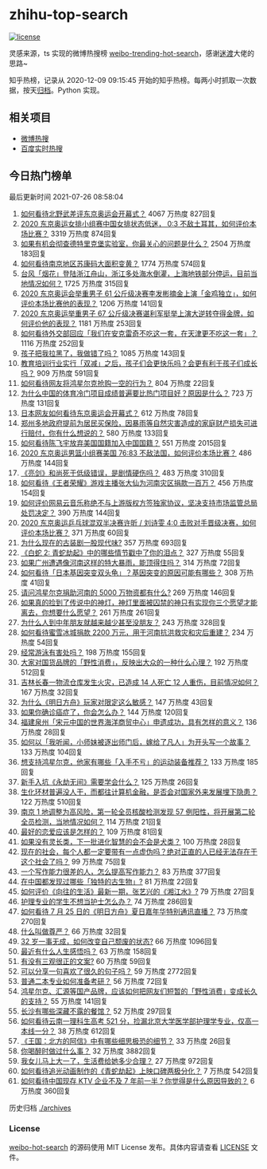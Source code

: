 # zhihu-top-search

[![license](https://img.shields.io/github/license/Arrackisarookie/zhihu-top-search)](https://github.com/Arrackisarookie/zhihu-top-search/blob/master/LICENSE)

灵感来源，ts 实现的微博热搜榜 [weibo-trending-hot-search](https://github.com/justjavac/weibo-trending-hot-search)，感谢[迷渡](https://github.com/justjavac)大佬的思路~

知乎热榜，记录从 2020-12-09 09:15:45 开始的知乎热榜。每两小时抓取一次数据，按天[归档](./archives)。Python 实现。

## 相关项目
+ [微博热搜](https://github.com/Arrackisarookie/weibo-hot-search)
+ [百度实时热搜](https://github.com/Arrackisarookie/baidu-hot-search)

## 今日热门榜单

<!-- Rank Begin -->

最后更新时间 2021-07-26 08:58:04

1. [如何看待北野武差评东京奥运会开幕式？](https://www.zhihu.com/question/474738717) 4067 万热度 827回复
1. [2020 东京奥运女排小组赛中国女排状态低迷， 0:3 不敌土耳其，如何评价本场比赛？](https://www.zhihu.com/question/474827684) 3319 万热度 874回复
1. [如果有机会彻查德特里克堡实验室，你最关心的问题是什么？](https://www.zhihu.com/question/474651210) 2504 万热度 183回复
1. [如何看待南京地区苏康码大面积变黄？](https://www.zhihu.com/question/474543568) 1774 万热度 574回复
1. [台风「烟花」登陆浙江舟山，浙江多处海水倒灌，上海地铁部分停运，目前当地情况如何？](https://www.zhihu.com/question/474766317) 1725 万热度 315回复
1. [2020 东京奥运会举重男子 61 公斤级决赛李发彬摘金上演「金鸡独立」，如何评价本场比赛他的表现？](https://www.zhihu.com/question/474822878) 1206 万热度 141回复
1. [2020 东京奥运举重男子 67 公斤级决赛谌利军挺举上演大逆转夺得金牌，如何评价他的表现？](https://www.zhihu.com/question/474862831) 1181 万热度 253回复
1. [如何看待外交部回应「我们在安克雷奇不吃这一套，在天津更不吃这一套」？](https://www.zhihu.com/question/474286574) 1116 万热度 252回复
1. [孩子把我拉黑了，我做错了吗？](https://www.zhihu.com/question/472446183) 1085 万热度 143回复
1. [教育培训行业实行「双减」之后，孩子们会更快乐吗？会更有利于孩子们成长吗？](https://www.zhihu.com/question/474681128) 909 万热度 591回复
1. [如何看待网友将鸿星尔克抢购一空的行为？](https://www.zhihu.com/question/474407260) 804 万热度 22回复
1. [为什么中国的体育冷门项目成绩普遍要比热门项目好？原因是什么？](https://www.zhihu.com/question/449541844) 723 万热度 131回复
1. [日本网友如何看待东京奥运会开幕式？](https://www.zhihu.com/question/474411219) 612 万热度 78回复
1. [郑州多地政府提前为居民买保险，因暴雨等自然灾害造成的家庭财产损失可进行赔付，你有什么想说的？](https://www.zhihu.com/question/474091439) 580 万热度 133回复
1. [如何看待陈飞宇放弃美国国籍加入中国国籍？](https://www.zhihu.com/question/474648421) 551 万热度 2015回复
1. [2020 东京奥运男篮小组赛美国 76:83 不敌法国，如何评价本场比赛？](https://www.zhihu.com/question/474874179) 486 万热度 144回复
1. [《亮剑》和尚死于低级错误，是剧情硬伤吗？](https://www.zhihu.com/question/398164518) 483 万热度 310回复
1. [如何看待《王者荣耀》游戏主播张大仙为河南灾区捐款一百万？](https://www.zhihu.com/question/473921278) 456 万热度 154回复
1. [如何评价网易云音乐称绝不与上游版权方签独家协议，坚决支持市场监管总局处罚决定？](https://www.zhihu.com/question/474585146) 390 万热度 144回复
1. [2020 东京奥运乒乓球混双半决赛许昕 / 刘诗雯 4:0 击败对手晋级决赛，如何评价本场比赛？](https://www.zhihu.com/question/474864432) 371 万热度 60回复
1. [为什么现在的古装剧一股现代味?](https://www.zhihu.com/question/459603184) 357 万热度 693回复
1. [《白蛇 2: 青蛇劫起》中的哪些情节戳中了你的泪点？](https://www.zhihu.com/question/473751887) 327 万热度 55回复
1. [如果广州遭遇像河南这样的特大暴雨，能顶得住吗？](https://www.zhihu.com/question/473589514) 314 万热度 72回复
1. [如何看待「日本基因突变双头龟」？基因突变的原因可能有哪些？](https://www.zhihu.com/question/474298791) 308 万热度 41回复
1. [请问鸿星尔克捐助河南的 5000 万物资都有什么?](https://www.zhihu.com/question/474231343) 269 万热度 146回复
1. [如果真的捡到了传说中的神灯，神灯里面被囚禁的神只有实现你三个愿望才能离去，你想要什么愿望？](https://www.zhihu.com/question/471439343) 261 万热度 261回复
1. [为什么人到中年朋友就越来越少甚至没朋友？](https://www.zhihu.com/question/365256729) 243 万热度 328回复
1. [如何看待蜜雪冰城捐款 2200 万元，用于河南抗洪救灾和灾后重建？](https://www.zhihu.com/question/473877625) 234 万热度 54回复
1. [经常游泳有害处吗？](https://www.zhihu.com/question/470855035) 198 万热度 155回复
1. [大家对国货品牌的「野性消费」，反映出大众的一种什么心理？](https://www.zhihu.com/question/474709194) 192 万热度 512回复
1. [吉林长春一物流仓库发生火灾，已造成 14 人死亡 12 人重伤，目前情况如何？](https://www.zhihu.com/question/474689226) 167 万热度 32回复
1. [为什么《明日方舟》玩家对限定这么敏感？](https://www.zhihu.com/question/474880130) 147 万热度 43回复
1. [如果你确诊癌症了，你会怎么办？](https://www.zhihu.com/question/472420082) 144 万热度 120回复
1. [福建泉州「宋元中国的世界海洋商贸中心」申遗成功，具有怎样的意义？](https://www.zhihu.com/question/474853774) 136 万热度 28回复
1. [如何以「我听闻，小师妹被逐出师门后，嫁给了凡人」为开头写一个故事？](https://www.zhihu.com/question/462632432) 133 万热度 104回复
1. [想支持鸿星尔克，他家有哪些「入手不亏」的运动装备推荐？](https://www.zhihu.com/question/474309937) 133 万热度 185回复
1. [新手入坑《永劫无间》需要学会什么？](https://www.zhihu.com/question/470627425) 125 万热度 26回复
1. [生化环材普遍没人干，而都往计算机金融，是否会对国家外来发展埋下隐患？](https://www.zhihu.com/question/427138111) 122 万热度 510回复
1. [南京 1 地调整为高风险，第一轮全员核酸检测发现 57 例阳性，将开展第二轮全员检测，当地情况如何？](https://www.zhihu.com/question/474784048) 114 万热度 21回复
1. [最好的恋爱应该是怎样的？](https://www.zhihu.com/question/443256355) 109 万热度 81回复
1. [如果没有灵长类，下一批进化智慧的会不会是犬类？](https://www.zhihu.com/question/473422911) 100 万热度 28回复
1. [现在的社会，每个人都一定要带有一点虚伪吗？绝对正直的人已经无法存在于这个社会了吗？](https://www.zhihu.com/question/472584199) 99 万热度 75回复
1. [一个写作能力很差的人，怎么提高写作能力？](https://www.zhihu.com/question/351892887) 83 万热度 377回复
1. [在中国都发现过哪些「独特的古生物」?](https://www.zhihu.com/question/447892619) 81 万热度 22回复
1. [如何评价《向往的生活》最新一期，张艺兴的《湘江水》?](https://www.zhihu.com/question/474462246) 79 万热度 27回复
1. [护理专业的学生不想当护士怎么办？](https://www.zhihu.com/question/312670811) 74 万热度 286回复
1. [如何看待 7 月 25 日的《明日方舟》夏日嘉年华特别通讯直播？](https://www.zhihu.com/question/474878767) 73 万热度 270回复
1. [什么叫做尊严？](https://www.zhihu.com/question/20110863) 66 万热度 32回复
1. [32 岁一事无成，如何改变自己颓废的状态?](https://www.zhihu.com/question/324720000) 66 万热度 1096回复
1. [最近有什么人生感悟吗？](https://www.zhihu.com/question/381896673) 63 万热度 158回复
1. [有没有三观很正的文案?](https://www.zhihu.com/question/465646312) 60 万热度 59回复
1. [可以分享一句喜欢了很久的句子吗？](https://www.zhihu.com/question/461392537) 59 万热度 2772回复
1. [普通二本专业如何准备考研？](https://www.zhihu.com/question/68719084) 56 万热度 72回复
1. [鸿星尔克、汇源等国产品牌，应该如何把网友们短暂的「野性消费」变成长久的支持？](https://www.zhihu.com/question/474709629) 55 万热度 141回复
1. [长沙有哪些深藏不露的餐馆？](https://www.zhihu.com/question/31025946) 52 万热度 297回复
1. [如何看待云南一理科生高考 521 分，捡漏北京大学医学部护理学专业，仅高一本线一分？](https://www.zhihu.com/question/473821513) 38 万热度 612回复
1. [《王国：北方的阿信》中有哪些细思极恐的细节？](https://www.zhihu.com/question/469063327) 33 万热度 26回复
1. [你喝醉时做过什么事？](https://www.zhihu.com/question/270123090) 32 万热度 3882回复
1. [我女儿马上大一了，生活费给她多少合理？](https://www.zhihu.com/question/470906807) 27 万热度 972回复
1. [如何看待追光动画制作的《青蛇劫起》上映口碑两极分化？](https://www.zhihu.com/question/474561301) 7 万热度 542回复
1. [如何看待中国现存 KTV 企业不及 7 年前一半？你觉得是什么原因导致的？](https://www.zhihu.com/question/473902989) 6 万热度 360回复
<!-- Rank End -->

历史归档 [./archives](./archives)

### License

[weibo-hot-search](https://github.com/Arrackisarookie/zhihu-top-search) 的源码使用 MIT License 发布。具体内容请查看 [LICENSE](./LICENSE) 文件。
